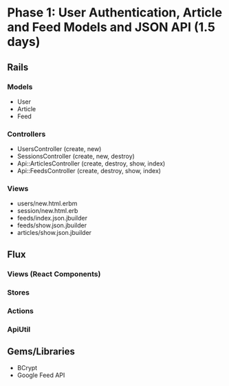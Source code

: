 # Phase 1: User Authentication, Article and Feed Models and JSON API (1.5 days)

## Rails
### Models
* User
* Article
* Feed

### Controllers
* UsersController (create, new)
* SessionsController (create, new, destroy)
* Api::ArticlesController (create, destroy, show, index)
* Api::FeedsController (create, destroy, show, index)

### Views
* users/new.html.erbm
* session/new.html.erb
* feeds/index.json.jbuilder
* feeds/show.json.jbuilder
* articles/show.json.jbuilder

## Flux
### Views (React Components)

### Stores

### Actions

### ApiUtil

## Gems/Libraries
* BCrypt
* Google Feed API
